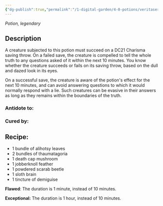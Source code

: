 ```yaml
---
{"dg-publish":true,"permalink":"/1-digital-garden/4-0-potions/veritaserum-leg/","tags":["#potion","legendary"]}
---
```


*Potion, legendary* 

## Description

A creature subjected to this potion must succeed on a DC21 Charisma saving throw. On a failed save, the creature is compelled to tell the whole truth to any questions asked of it within the next 10 minutes. You know whether the creature succeeds or fails on its saving throw, based on the dull and dazed look in its eyes.

On a successful save, the creature is aware of the potion's effect for the next 10 minutes, and can avoid answering questions to which it would normally respond with a lie. Such creatures can be evasive in their answers as long as they remains within the boundaries of
the truth.

### Antidote to: 


### Cured by:


## Recipe:

- 1 bundle of alihotsy leaves
- 2 bundles of thaumatagoria
- 1 death cap mushroom
- 1 jobberknoll feather
- 1 powdered scarab beetle
- 1 sloth brain
- 1 tincture of demiguise

**Flawed**:
The duration is 1 minute, instead of 10 minutes.

**Exceptional:** 
The duration is 1 hour, instead of 10 minutes.
